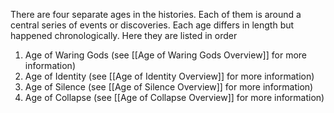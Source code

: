 There are four separate ages in the histories. Each of them is around a central series of events or discoveries. Each age differs in length but happened chronologically. Here they are listed in order

1. Age of Waring Gods (see [[Age of Waring Gods Overview]] for more information)
2. Age of Identity (see [[Age of Identity Overview]] for more information)
3. Age of Silence (see [[Age of Silence Overview]] for more information)
4. Age of Collapse (see [[Age of Collapse Overview]] for more information)

